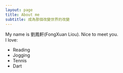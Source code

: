 ```yaml
---
layout: page
title: About me
subtitle: 成為那個改變世界的改變
---
```


My name is 劉鳳軒(FongXuan Liou). Nice to meet you.  
I love:

- Reading
- Jogging
- Tennis
- Dart 


